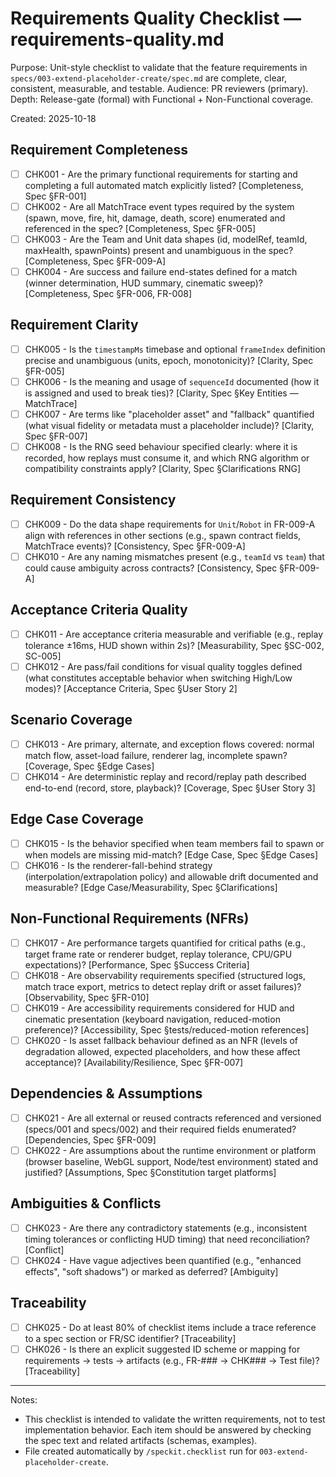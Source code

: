 # Requirements Quality Checklist — requirements-quality.md

Purpose: Unit-style checklist to validate that the feature requirements in `specs/003-extend-placeholder-create/spec.md` are complete, clear, consistent, measurable, and testable. Audience: PR reviewers (primary). Depth: Release-gate (formal) with Functional + Non-Functional coverage.

Created: 2025-10-18

## Requirement Completeness

- [ ] CHK001 - Are the primary functional requirements for starting and completing a full automated match explicitly listed? [Completeness, Spec §FR-001]
- [ ] CHK002 - Are all MatchTrace event types required by the system (spawn, move, fire, hit, damage, death, score) enumerated and referenced in the spec? [Completeness, Spec §FR-005]
- [ ] CHK003 - Are the Team and Unit data shapes (id, modelRef, teamId, maxHealth, spawnPoints) present and unambiguous in the spec? [Completeness, Spec §FR-009-A]
- [ ] CHK004 - Are success and failure end-states defined for a match (winner determination, HUD summary, cinematic sweep)? [Completeness, Spec §FR-006, FR-008]

## Requirement Clarity

- [ ] CHK005 - Is the `timestampMs` timebase and optional `frameIndex` definition precise and unambiguous (units, epoch, monotonicity)? [Clarity, Spec §FR-005]
- [ ] CHK006 - Is the meaning and usage of `sequenceId` documented (how it is assigned and used to break ties)? [Clarity, Spec §Key Entities — MatchTrace]
- [ ] CHK007 - Are terms like "placeholder asset" and "fallback" quantified (what visual fidelity or metadata must a placeholder include)? [Clarity, Spec §FR-007]
- [ ] CHK008 - Is the RNG seed behaviour specified clearly: where it is recorded, how replays must consume it, and which RNG algorithm or compatibility constraints apply? [Clarity, Spec §Clarifications RNG]

## Requirement Consistency

- [ ] CHK009 - Do the data shape requirements for `Unit`/`Robot` in FR-009-A align with references in other sections (e.g., spawn contract fields, MatchTrace events)? [Consistency, Spec §FR-009-A]
- [ ] CHK010 - Are any naming mismatches present (e.g., `teamId` vs `team`) that could cause ambiguity across contracts? [Consistency, Spec §FR-009-A]

## Acceptance Criteria Quality

- [ ] CHK011 - Are acceptance criteria measurable and verifiable (e.g., replay tolerance ±16ms, HUD shown within 2s)? [Measurability, Spec §SC-002, SC-005]
- [ ] CHK012 - Are pass/fail conditions for visual quality toggles defined (what constitutes acceptable behavior when switching High/Low modes)? [Acceptance Criteria, Spec §User Story 2]

## Scenario Coverage

- [ ] CHK013 - Are primary, alternate, and exception flows covered: normal match flow, asset-load failure, renderer lag, incomplete spawn? [Coverage, Spec §Edge Cases]
- [ ] CHK014 - Are deterministic replay and record/replay path described end-to-end (record, store, playback)? [Coverage, Spec §User Story 3]

## Edge Case Coverage

- [ ] CHK015 - Is the behavior specified when team members fail to spawn or when models are missing mid-match? [Edge Case, Spec §Edge Cases]
- [ ] CHK016 - Is the renderer-fall-behind strategy (interpolation/extrapolation policy) and allowable drift documented and measurable? [Edge Case/Measurability, Spec §Clarifications]

## Non-Functional Requirements (NFRs)

- [ ] CHK017 - Are performance targets quantified for critical paths (e.g., target frame rate or renderer budget, replay tolerance, CPU/GPU expectations)? [Performance, Spec §Success Criteria]
- [ ] CHK018 - Are observability requirements specified (structured logs, match trace export, metrics to detect replay drift or asset failures)? [Observability, Spec §FR-010]
- [ ] CHK019 - Are accessibility requirements considered for HUD and cinematic presentation (keyboard navigation, reduced-motion preference)? [Accessibility, Spec §tests/reduced-motion references]
- [ ] CHK020 - Is asset fallback behaviour defined as an NFR (levels of degradation allowed, expected placeholders, and how these affect acceptance)? [Availability/Resilience, Spec §FR-007]

## Dependencies & Assumptions

- [ ] CHK021 - Are all external or reused contracts referenced and versioned (specs/001 and specs/002) and their required fields enumerated? [Dependencies, Spec §FR-009]
- [ ] CHK022 - Are assumptions about the runtime environment or platform (browser baseline, WebGL support, Node/test environment) stated and justified? [Assumptions, Spec §Constitution target platforms]

## Ambiguities & Conflicts

- [ ] CHK023 - Are there any contradictory statements (e.g., inconsistent timing tolerances or conflicting HUD timing) that need reconciliation? [Conflict]
- [ ] CHK024 - Have vague adjectives been quantified (e.g., "enhanced effects", "soft shadows") or marked as deferred? [Ambiguity]

## Traceability

- [ ] CHK025 - Do at least 80% of checklist items include a trace reference to a spec section or FR/SC identifier? [Traceability]
- [ ] CHK026 - Is there an explicit suggested ID scheme or mapping for requirements → tests → artifacts (e.g., FR-### → CHK### → Test file)? [Traceability]

---

Notes:
- This checklist is intended to validate the written requirements, not to test implementation behavior. Each item should be answered by checking the spec text and related artifacts (schemas, examples).
- File created automatically by `/speckit.checklist` run for `003-extend-placeholder-create`.
